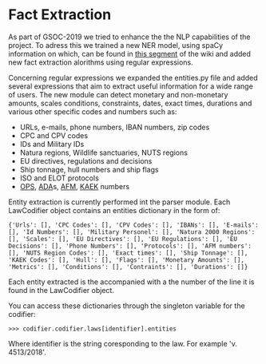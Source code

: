 # Fact Extraction

As part of GSOC-2019 we tried to enhance the the NLP capabilities of the project. To adress this we trained a new NER model, using spaCy information on which, can be found in [this segment](https://github.com/ellak/gsoc2018-3gm/wiki/Named-Entity-Recognision) of the wiki and added new fact extraction alorithms using regular expressions.

Concerning regular expressions we expanded the entities.py file and added several expressions that aim to extract useful information for a wide range of users. The new module can detect monetary and non-monetary amounts, scales conditions, constraints, dates, exact times, durations and various other specific codes and numbers such as:

* URLs, e-mails, phone numbers, IBAN numbers, zip codes
* CPC and CPV codes
* IDs and Military IDs
* Natura regions, Wildlife sanctuaries, NUTS regions
* EU directives, regulations and decisions
* Ship tonnage, hull numbers and ship flags
* ISO and ELOT protocols
* [OPS](http://www.ops.gr/Ergorama/), [ADA](https://diavgeia.gov.gr/search)s, [AFM](https://ec.europa.eu/taxation_customs/tin/pdf/el/TIN_-_country_sheet_ES_el.pdf), [KAEK](https://www.lex.gr/index.php/el/ti-einai-o-kaek) numbers

Entity extraction is currently performed int the parser module. Each LawCodifier object contains an entities dictionary in the form of:

```
{'Urls': [], 'CPC Codes': [], 'CPV Codes': [], 'IBANs': [], 'E-mails': [], 'Id Numbers': [], 'Military Personel': [], 'Natura 2000 Regions': [], 'Scales': [], 'EU Directives': [], 'EU Regulations': [], 'EU Decisions': [], 'Phone Numbers': [], 'Protocols': [], 'AFM numbers': [], 'NUTS Region Codes': [], 'Exact times': [], 'Ship Tonnage': [], 'KAEK Codes': [], 'Hull': [], 'Flags': [], 'Monetary Amounts': [], 'Metrics': [], 'Conditions': [], 'Contraints': [], 'Durations': []}
```
Each entity extracted is the accompanied with a the number of the line it is found in the LawCodifier object.

You can access these dictionaries through the singleton variable for the codifier:

```
>>> codifier.codifier.laws[identifier].entities
```

Where identifier is the string coresponding to the law. For example 'ν. 4513/2018'.


